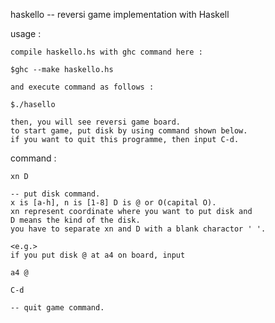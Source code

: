 haskello -- reversi game implementation with Haskell

usage :

    compile haskello.hs with ghc command here :

    $ghc --make haskello.hs

    and execute command as follows :

    $./hasello

    then, you will see reversi game board.
    to start game, put disk by using command shown below.
    if you want to quit this programme, then input C-d.

command :

    xn D

    -- put disk command.
    x is [a-h], n is [1-8] D is @ or O(capital O).
    xn represent coordinate where you want to put disk and
    D means the kind of the disk.
    you have to separate xn and D with a blank charactor ' '.

    <e.g.>
    if you put disk @ at a4 on board, input

    a4 @

    C-d

    -- quit game command.
